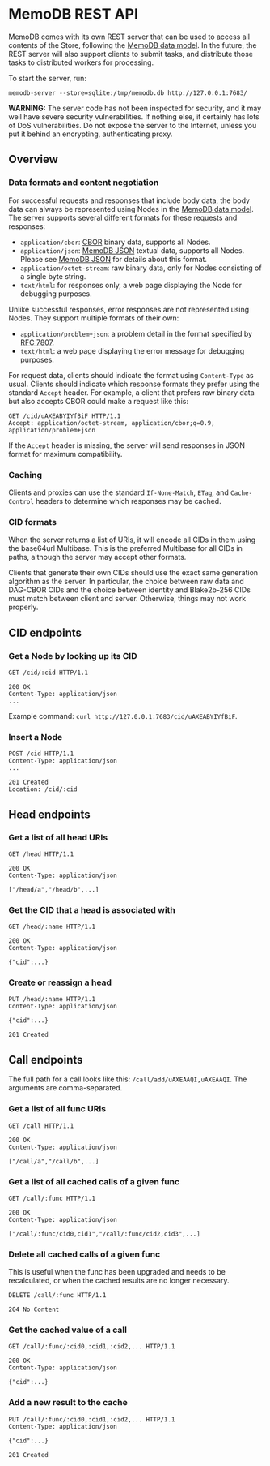 # MemoDB REST API

MemoDB comes with its own REST server that can be used to access all contents
of the Store, following the [MemoDB data model]. In the future, the REST server
will also support clients to submit tasks, and distribute those tasks to
distributed workers for processing.

To start the server, run:

`memodb-server --store=sqlite:/tmp/memodb.db http://127.0.0.1:7683/`

**WARNING:** The server code has not been inspected for security, and it may
well have severe security vulnerabilities. If nothing else, it certainly has
lots of DoS vulnerabilities. Do not expose the server to the Internet, unless
you put it behind an encrypting, authenticating proxy.

## Overview

### Data formats and content negotiation

For successful requests and responses that include body data, the body data can
always be represented using Nodes in the [MemoDB data model]. The server
supports several different formats for these requests and responses:

- `application/cbor`: [CBOR] binary data, supports all Nodes.
- `application/json`: [MemoDB JSON] textual data, supports all Nodes. Please
  see [MemoDB JSON] for details about this format.
- `application/octet-stream`: raw binary data, only for Nodes consisting of a
  single byte string.
- `text/html`: for responses only, a web page displaying the Node for debugging
  purposes.

Unlike successful responses, error responses are not represented using Nodes.
They support multiple formats of their own:

- `application/problem+json`: a problem detail in the format specified by
  [RFC 7807].
- `text/html`: a web page displaying the error message for debugging purposes.

For request data, clients should indicate the format using `Content-Type` as
usual. Clients should indicate which response formats they prefer using the
standard `Accept` header. For example, a client that prefers raw binary data
but also accepts CBOR could make a request like this:

```http
GET /cid/uAXEABYIYfBiF HTTP/1.1
Accept: application/octet-stream, application/cbor;q=0.9, application/problem+json
```

If the `Accept` header is missing, the server will send responses in JSON
format for maximum compatibility.

### Caching

Clients and proxies can use the standard `If-None-Match`, `ETag`, and
`Cache-Control` headers to determine which responses may be cached.

### CID formats

When the server returns a list of URIs, it will encode all CIDs in them using
the base64url Multibase. This is the preferred Multibase for all CIDs in paths,
although the server may accept other formats.

Clients that generate their own CIDs should use the exact same generation
algorithm as the server. In particular, the choice between raw data and
DAG-CBOR CIDs and the choice between identity and Blake2b-256 CIDs must match
between client and server. Otherwise, things may not work properly.

## CID endpoints

### Get a Node by looking up its CID

```http
GET /cid/:cid HTTP/1.1

200 OK
Content-Type: application/json
...
```

Example command: `curl http://127.0.0.1:7683/cid/uAXEABYIYfBiF`.

### Insert a Node

```http
POST /cid HTTP/1.1
Content-Type: application/json
...

201 Created
Location: /cid/:cid
```

## Head endpoints

### Get a list of all head URIs

```http
GET /head HTTP/1.1

200 OK
Content-Type: application/json

["/head/a","/head/b",...]
```

### Get the CID that a head is associated with

```http
GET /head/:name HTTP/1.1

200 OK
Content-Type: application/json

{"cid":...}
```

### Create or reassign a head

```http
PUT /head/:name HTTP/1.1
Content-Type: application/json

{"cid":...}

201 Created
```

## Call endpoints

The full path for a call looks like this: `/call/add/uAXEAAQI,uAXEAAQI`. The
arguments are comma-separated.

### Get a list of all func URIs

```http
GET /call HTTP/1.1

200 OK
Content-Type: application/json

["/call/a","/call/b",...]
```

### Get a list of all cached calls of a given func

```http
GET /call/:func HTTP/1.1

200 OK
Content-Type: application/json

["/call/:func/cid0,cid1","/call/:func/cid2,cid3",...]
```

### Delete all cached calls of a given func

This is useful when the func has been upgraded and needs to be recalculated, or
when the cached results are no longer necessary.

```http
DELETE /call/:func HTTP/1.1

204 No Content
```

### Get the cached value of a call

```http
GET /call/:func/:cid0,:cid1,:cid2,... HTTP/1.1

200 OK
Content-Type: application/json

{"cid":...}
```

### Add a new result to the cache

```http
PUT /call/:func/:cid0,:cid1,:cid2,... HTTP/1.1
Content-Type: application/json

{"cid":...}

201 Created
```

[CBOR]: https://cbor.io/
[MemoDB data model]: ./data-model.md
[MemoDB JSON]: ./json.md
[RFC 7807]: https://datatracker.ietf.org/doc/html/rfc7807
